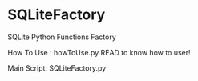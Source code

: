 # SQLiteFactory
SQLite Python Functions Factory 

How To Use : howToUse.py   READ to know how to user!

Main Script: SQLiteFactory.py

